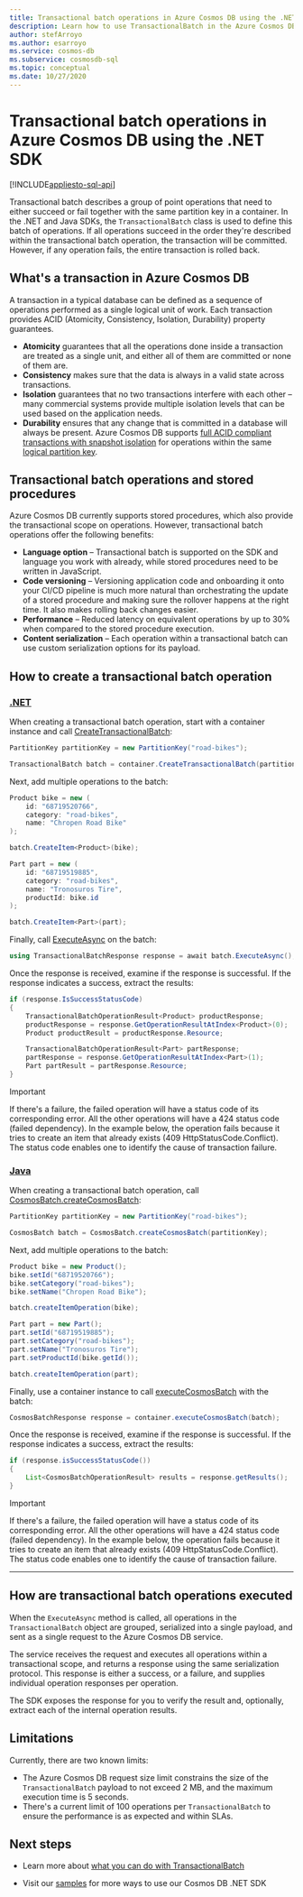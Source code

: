 ```yaml
---
title: Transactional batch operations in Azure Cosmos DB using the .NET SDK 
description: Learn how to use TransactionalBatch in the Azure Cosmos DB .NET SDK to perform a group of point operations that either succeed or fail. 
author: stefArroyo 
ms.author: esarroyo
ms.service: cosmos-db
ms.subservice: cosmosdb-sql
ms.topic: conceptual
ms.date: 10/27/2020
---
```


# Transactional batch operations in Azure Cosmos DB using the .NET SDK
[!INCLUDE[appliesto-sql-api](../includes/appliesto-sql-api.md)]

Transactional batch describes a group of point operations that need to either succeed or fail together with the same partition key in a container. In the .NET and Java SDKs, the `TransactionalBatch` class is used to define this batch of operations. If all operations succeed in the order they're described within the transactional batch operation, the transaction will be committed. However, if any operation fails, the entire transaction is rolled back.

## What's a transaction in Azure Cosmos DB

A transaction in a typical database can be defined as a sequence of operations performed as a single logical unit of work. Each transaction provides ACID (Atomicity, Consistency, Isolation, Durability) property guarantees.

* **Atomicity** guarantees that all the operations done inside a transaction are treated as a single unit, and either all of them are committed or none of them are.
* **Consistency** makes sure that the data is always in a valid state across transactions.
* **Isolation** guarantees that no two transactions interfere with each other – many commercial systems provide multiple isolation levels that can be used based on the application needs.
* **Durability** ensures that any change that is committed in a database will always be present.
Azure Cosmos DB supports [full ACID compliant transactions with snapshot isolation](database-transactions-optimistic-concurrency.md) for operations within the same [logical partition key](../partitioning-overview.md).

## Transactional batch operations and stored procedures

Azure Cosmos DB currently supports stored procedures, which also provide the transactional scope on operations. However, transactional batch operations offer the following benefits:

* **Language option** – Transactional batch is supported on the SDK and language you work with already, while stored procedures need to be written in JavaScript.
* **Code versioning** – Versioning application code and onboarding it onto your CI/CD pipeline is much more natural than orchestrating the update of a stored procedure and making sure the rollover happens at the right time. It also makes rolling back changes easier.
* **Performance** – Reduced latency on equivalent operations by up to 30% when compared to the stored procedure execution.
* **Content serialization** – Each operation within a transactional batch can use custom serialization options for its payload.

## How to create a transactional batch operation

### [.NET](#tab/dotnet)

When creating a transactional batch operation, start with a container instance and call [CreateTransactionalBatch](/dotnet/api/microsoft.azure.cosmos.container.createtransactionalbatch):

```csharp
PartitionKey partitionKey = new PartitionKey("road-bikes");

TransactionalBatch batch = container.CreateTransactionalBatch(partitionKey);
```

Next, add multiple operations to the batch:

```csharp
Product bike = new (
    id: "68719520766",
    category: "road-bikes",
    name: "Chropen Road Bike"
);

batch.CreateItem<Product>(bike);

Part part = new (
    id: "68719519885",
    category: "road-bikes",
    name: "Tronosuros Tire",
    productId: bike.id
);

batch.CreateItem<Part>(part);
```

Finally, call [ExecuteAsync](/dotnet/api/microsoft.azure.cosmos.transactionalbatch.executeasync) on the batch:

```csharp
using TransactionalBatchResponse response = await batch.ExecuteAsync();
```

Once the response is received, examine if the response is successful. If the response indicates a success, extract the results:

```csharp
if (response.IsSuccessStatusCode)
{
    TransactionalBatchOperationResult<Product> productResponse;
    productResponse = response.GetOperationResultAtIndex<Product>(0);
    Product productResult = productResponse.Resource;

    TransactionalBatchOperationResult<Part> partResponse;
    partResponse = response.GetOperationResultAtIndex<Part>(1);
    Part partResult = partResponse.Resource;
}
```

> [!IMPORTANT]
> If there's a failure, the failed operation will have a status code of its corresponding error. All the other operations will have a 424 status code (failed dependency). In the example below, the operation fails because it tries to create an item that already exists (409 HttpStatusCode.Conflict). The status code enables one to identify the cause of transaction failure.

### [Java](#tab/java)

When creating a transactional batch operation, call [CosmosBatch.createCosmosBatch](/java/api/com.azure.cosmos.models.cosmosbatch.createcosmosbatch):

```java
PartitionKey partitionKey = new PartitionKey("road-bikes");

CosmosBatch batch = CosmosBatch.createCosmosBatch(partitionKey);
```

Next, add multiple operations to the batch:

```java
Product bike = new Product();
bike.setId("68719520766");
bike.setCategory("road-bikes");
bike.setName("Chropen Road Bike");

batch.createItemOperation(bike);

Part part = new Part();
part.setId("68719519885");
part.setCategory("road-bikes");
part.setName("Tronosuros Tire");
part.setProductId(bike.getId());

batch.createItemOperation(part);
```

Finally, use a container instance to call [executeCosmosBatch](/java/api/com.azure.cosmos.cosmoscontainer.executecosmosbatch) with the batch:

```java
CosmosBatchResponse response = container.executeCosmosBatch(batch);
```

Once the response is received, examine if the response is successful. If the response indicates a success, extract the results:

```java
if (response.isSuccessStatusCode())
{
    List<CosmosBatchOperationResult> results = response.getResults();
}
```

> [!IMPORTANT]
> If there's a failure, the failed operation will have a status code of its corresponding error. All the other operations will have a 424 status code (failed dependency). In the example below, the operation fails because it tries to create an item that already exists (409 HttpStatusCode.Conflict). The status code enables one to identify the cause of transaction failure.

---

## How are transactional batch operations executed

When the `ExecuteAsync` method is called, all operations in the `TransactionalBatch` object are grouped, serialized into a single payload, and sent as a single request to the Azure Cosmos DB service.

The service receives the request and executes all operations within a transactional scope, and returns a response using the same serialization protocol. This response is either a success, or a failure, and supplies individual operation responses per operation.

The SDK exposes the response for you to verify the result and, optionally, extract each of the internal operation results.

## Limitations

Currently, there are two known limits:

* The Azure Cosmos DB request size limit constrains the size of the `TransactionalBatch` payload to not exceed 2 MB, and the maximum execution time is 5 seconds.
* There's a current limit of 100 operations per `TransactionalBatch` to ensure the performance is as expected and within SLAs.

## Next steps

* Learn more about [what you can do with TransactionalBatch](https://github.com/Azure/azure-cosmos-dotnet-v3/tree/master/Microsoft.Azure.Cosmos.Samples/Usage/TransactionalBatch)

* Visit our [samples](sql-api-dotnet-v3sdk-samples.md) for more ways to use our Cosmos DB .NET SDK
